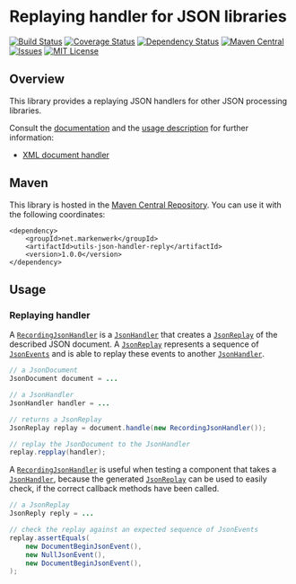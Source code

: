 # Replaying handler for JSON libraries

[![Build Status](https://travis-ci.org/markenwerk/java-utils-json-handler-reply.svg?branch=master)](https://travis-ci.org/markenwerk/java-utils-json-handler-reply)
[![Coverage Status](https://coveralls.io/repos/github/markenwerk/java-utils-json-handler-reply/badge.svg?branch=master)](https://coveralls.io/github/markenwerk/java-utils-json-handler-reply?branch=master)
[![Dependency Status](https://www.versioneye.com/user/projects/571e48cdfcd19a0039f1805b/badge.svg)](https://www.versioneye.com/user/projects/571e48cdfcd19a0039f1805b)
[![Maven Central](https://maven-badges.herokuapp.com/maven-central/net.markenwerk/utils-json-handler-reply/badge.svg)](https://maven-badges.herokuapp.com/maven-central/net.markenwerk/utils-json-handler-reply)
[![Issues](https://img.shields.io/github/issues/markenwerk/java-utils-json-handler-reply.svg)](https://github.com/markenwerk/java-utils-json-handler-reply/issues)
[![MIT License](https://img.shields.io/badge/license-MIT-brightgreen.svg)](https://github.com/markenwerk/java-utils-json-handler-reply/blob/master/LICENSE)

## Overview

This library provides a replaying JSON handlers for other JSON processing libraries.

Consult the [documentation](http://markenwerk.github.io/java-utils-json-handler-reply/javadoc/index.html) and the [usage description](#usage) for further information:

- [XML document handler](#reply-document-handler)

## Maven

This library is hosted in the [Maven Central Repository](https://maven-badges.herokuapp.com/maven-central/net.markenwerk/utils-json-handler-reply). You can use it with the following coordinates:

```reply
<dependency>
	<groupId>net.markenwerk</groupId>
	<artifactId>utils-json-handler-reply</artifactId>
	<version>1.0.0</version>
</dependency>
```
 
## Usage

### Replaying handler

A [`RecordingJsonHandler`][RecordingJsonHandler] is a [`JsonHandler`][JsonHandler] that creates a [`JsonReplay`][JsonReplay] of the described JSON document. A [`JsonReplay`][JsonReplay] represents a sequence of [`JsonEvents`][JsonEvent] and is able to replay these events to another [`JsonHandler`][JsonHandler].


```java
// a JsonDocument
JsonDocument document = ...

// a JsonHandler
JsonHandler handler = ...

// returns a JsonReplay  
JsonReplay replay = document.handle(new RecordingJsonHandler());

// replay the JsonDocument to the JsonHandler
replay.repplay(handler); 
```

A [`RecordingJsonHandler`][RecordingJsonHandler] is useful when testing a component that takes a [`JsonHandler`][JsonHandler], because the generated [`JsonReplay`][JsonReplay] can be used to easily check, if the correct callback methods have been called.

```java
// a JsonReplay
JsonReply reply = ...

// check the replay against an expected sequence of JsonEvents
replay.assertEquals(
	new DocumentBeginJsonEvent(),
	new NullJsonEvent(),
	new DocumentBeginJsonEvent(),
);
```


[JsonReplay]: https://markenwerk.github.io/java-utils-json-handler-reply/index.html?net/markenwerk/utils/json/handler/reply/JsonReplay.html
[RecordingJsonHandler]: https://markenwerk.github.io/java-utils-json-handler-reply/index.html?net/markenwerk/utils/json/handler/reply/RecordingJsonHandler.html


[JsonEvent]: https://markenwerk.github.io/java-utils-json-handler-reply/index.html?net/markenwerk/utils/json/handler/reply/events/JsonEvent.html

[JsonHandler]: https://markenwerk.github.io/java-utils-json-handler/index.html?net/markenwerk/utils/json/handler/JsonHandler.html

[Document]: https://docs.oracle.com/javase/8/docs/api/index.html?org/w3c/dom/Document.html

